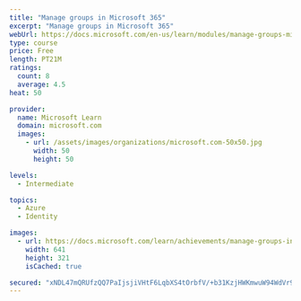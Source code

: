 ```yaml
---
title: "Manage groups in Microsoft 365"
excerpt: "Manage groups in Microsoft 365"
webUrl: https://docs.microsoft.com/en-us/learn/modules/manage-groups-microsoft-365/
type: course
price: Free
length: PT21M
ratings:
  count: 8
  average: 4.5
heat: 50

provider:
  name: Microsoft Learn
  domain: microsoft.com
  images:
    - url: /assets/images/organizations/microsoft.com-50x50.jpg
      width: 50
      height: 50

levels:
  - Intermediate

topics:
  - Azure
  - Identity

images:
  - url: https://docs.microsoft.com/learn/achievements/manage-groups-in-microsoft-365-social.png
    width: 641
    height: 321
    isCached: true

secured: "xNDL47mQRUfzQQ7PaIjsjiVHtF6LqbXS4tOrbfV/+b31KzjHWKmwuW94WdVr9+asd6AxYcBQZM8JF1lzhJ6D7pcV+utU3HicEu0yyE1g6MuMDHhsY7GxneY9fF/GjDnSH2cUedTjUi6IVV6mYTz0B3SfOVC7iNT3aMuiADzZVEeyfDTCIfga4GNdUiWXI0Bs4efYaOLHplGRhHbgR2fjlYxYXQ0gIhYtQeEqJCLQeffLd0VKbaEbs1uIhV0MiSRuSAP/T9NtH0KGiTu7A3keEbaF0tcUQaYkPf1Vl+WMF4ah460sYaHtl9/Oirkzlsc6CbVd1k1BSj0quXeMfLUFssqNF6k6vPJG6XhIWi4XSiXexajefb4wvfp7NqizQHxxNU4LhFEmUKGQuKCp+Q1AkN2JufukbrsALigHeUMrvfA=;s/VwHi0ppPSJO3sK2O4Qvw=="
---
```


